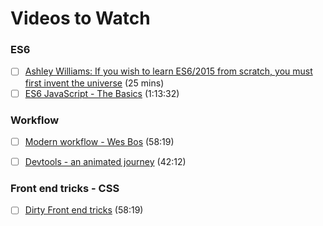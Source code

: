 # Videos to Watch

### ES6
- [ ] [Ashley Williams: If you wish to learn ES6/2015 from scratch, you must first invent the universe](https://www.youtube.com/watch?v=DN4yLZB1vUQ) (25 mins)
- [ ] [ES6 JavaScript - The Basics](https://www.youtube.com/watch?v=IEf1KAcK6A8) (1:13:32)

### Workflow

- [ ] [Modern workflow - Wes Bos](https://vimeo.com/161005324) (58:19)
- [ ] [Devtools - an animated journey](https://vimeo.com/160593679) (42:12)


### Front end tricks - CSS

- [ ] [Dirty Front end tricks](https://vimeo.com/162334949) (58:19)

